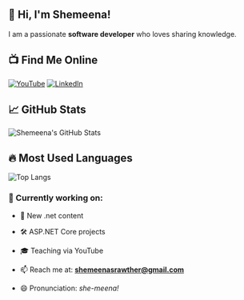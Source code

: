 ## 👋 Hi, I'm Shemeena!

I am a passionate **software developer** who loves sharing knowledge.

## 📺 Find Me Online

[![YouTube](https://img.shields.io/badge/YouTube-red?style=for-the-badge&logo=youtube)](https://www.youtube.com/@CoderC-ur5et) [![LinkedIn](https://img.shields.io/badge/LinkedIn-blue?style=for-the-badge&logo=linkedin)](https://www.linkedin.com/in/shemeenasulaiman/)
  
  
## 📈 GitHub Stats
![Shemeena's GitHub Stats](https://github-readme-stats.vercel.app/api?username=ShemeenaRawther&show_icons=true&theme=radical)

## 🔥 Most Used Languages
![Top Langs](https://github-readme-stats.vercel.app/api/top-langs/?username=ShemeenaRawther&layout=compact&theme=radical)

### 🔭 Currently working on:
- 🚀 New .net content
- 🛠️ ASP.NET Core projects
- 🎓 Teaching via YouTube

- 📫 Reach me at: **shemeenasrawther@gmail.com**
- 😄 Pronunciation: _she-meena!_
<!--
**ShemeenaRawther/ShemeenaRawther** is a ✨ _special_ ✨ repository because its `README.md` (this file) appears on your GitHub profile.

Here are some ideas to get you started:

- 🔭 I’m currently working on ...
- 🌱 I’m currently learning ...
- 👯 I’m looking to collaborate on ...
- 🤔 I’m looking for help with ...
- 💬 Ask me about ...
- 📫 How to reach me: ...
- 😄 Pronouns: ...
- ⚡ Fun fact: ...
-->
